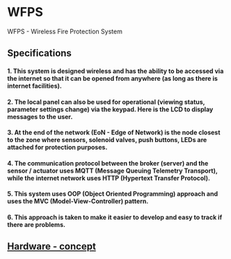 # WFPS
WFPS - Wireless Fire Protection System

## Specifications
#### 1. This system is designed wireless and has the ability to be accessed via the internet so that it can be opened from anywhere (as long as there is internet facilities).
#### 2. The local panel can also be used for operational (viewing status, parameter settings change) via the keypad. Here is the LCD to display messages to the user.
#### 3. At the end of the network (EoN - Edge of Network) is the node closest to the zone where sensors, solenoid valves, push buttons, LEDs are attached for protection purposes.
#### 4. The communication protocol between the broker (server) and the sensor / actuator uses MQTT (Message Queuing Telemetry Transport), while the internet network uses HTTP (Hypertext Transfer Protocol).
#### 5. This system uses OOP (Object Oriented Programming) approach and uses the MVC (Model-View-Controller) pattern.
#### 6. This approach is taken to make it easier to develop and easy to track if there are problems.
## [Hardware - concept](https://github.com/slametsampon/WFPS/blob/main/WFPS-HW.jpg)